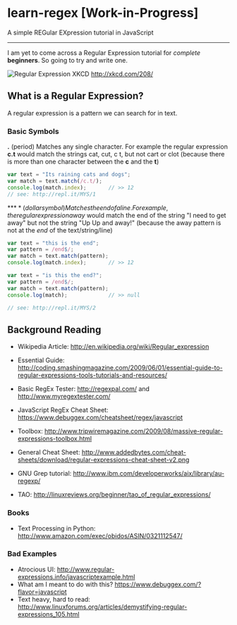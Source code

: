 learn-regex [Work-in-Progress]
===========

A simple REGular EXpression tutorial in JavaScript

- - -

I am yet to come across a Regular Expression tutorial for *complete* **beginners**.
So going to try and write one. 

![Regular Expression XKCD](http://imgs.xkcd.com/comics/regular_expressions.png "RegEx save the day")
http://xkcd.com/208/


## What is a Regular Expression?

A regular expression is a pattern we can search for in text.



### Basic Symbols

**.** (period) Matches any single character. For example the regular expression **c.t**
would match the strings cat, cut, c t, but not cart or clot 
(because there is more than one character between the **c** and the **t**)

```javascript
var text = "Its raining cats and dogs";
var match = text.match(/c.t/);
console.log(match.index);       // >> 12
// see: http://repl.it/MYS/1
```

**$** (dollar symbol) Matches the end of a line. 
For example, the regular expression away$ would match the end of the string 
"I need to get away" but not the string "Up Up and away!" 
(because the away pattern is not at the *end* of the text/string/line) 

```javascript
var text = "this is the end";
var pattern = /end$/;
var match = text.match(pattern);
console.log(match.index);       // >> 12

var text = "is this the end?";
var pattern = /end$/;
var match = text.match(pattern);
console.log(match);             // >> null

// see: http://repl.it/MYS/2
```





## Background Reading

- Wikipedia Article: http://en.wikipedia.org/wiki/Regular_expression
- Essential Guide: http://coding.smashingmagazine.com/2009/06/01/essential-guide-to-regular-expressions-tools-tutorials-and-resources/
- Basic RegEx Tester: http://regexpal.com/ and http://www.myregextester.com/
- JavaScript RegEx Cheat Sheet: https://www.debuggex.com/cheatsheet/regex/javascript
- Toolbox: http://www.tripwiremagazine.com/2009/08/massive-regular-expressions-toolbox.html

- General Cheat Sheet: http://www.addedbytes.com/cheat-sheets/download/regular-expressions-cheat-sheet-v2.png
- GNU Grep tutorial: http://www.ibm.com/developerworks/aix/library/au-regexp/
- TAO: http://linuxreviews.org/beginner/tao_of_regular_expressions/

### Books

- Text Processing in Python: http://www.amazon.com/exec/obidos/ASIN/0321112547/

### Bad Examples

- Atrocious UI: http://www.regular-expressions.info/javascriptexample.html
- What am I meant to do with this? https://www.debuggex.com/?flavor=javascript
- Text heavy, hard to read: http://www.linuxforums.org/articles/demystifying-regular-expressions_105.html


